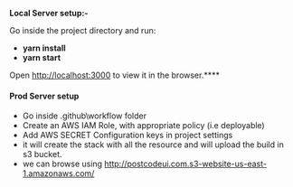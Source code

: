 **Local  Server setup:-**

Go inside the project directory and run:

* **yarn install**
* **yarn start**

Open [http://localhost:3000](http://localhost:3000) to view it in the browser.****

#### **Prod Server setup**

* Go inside .github\workflow folder
* Create an AWS IAM Role, with appropriate policy (i.e deployable)
* Add AWS SECRET Configuration keys in project settings
* it will create the stack with all the resource and will upload the build in s3 bucket.
* we can browse using http://postcodeui.com.s3-website-us-east-1.amazonaws.com/
